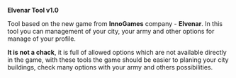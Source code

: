 
<b>Elvenar Tool v1.0</b>

Tool based on the new game from <b>InnoGames</b> company - <b>Elvenar</b>.
In this tool you can management of your city, your army and other options for manage of your profile.

<b>It is not a chack</b>, it is full of allowed options which are not available directly in the game, with these tools the game should be easier to planing your city buildings, check many options with your army and others possibilities.
